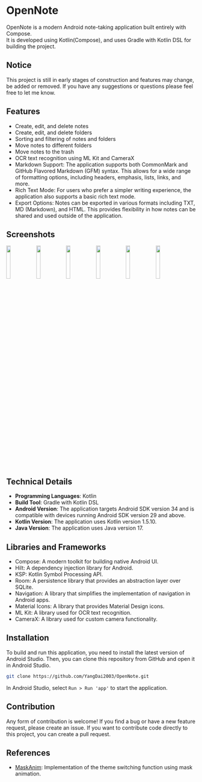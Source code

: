 # OpenNote

OpenNote is a modern Android note-taking application built entirely with Compose.  
It is developed using Kotlin(Compose), and uses Gradle with Kotlin DSL for building the project.

## Notice

This project is still in early stages of construction and features may change, be added or removed. If you have any suggestions or questions please feel free to let me know.

## Features

- Create, edit, and delete notes
- Create, edit, and delete folders
- Sorting and filtering of notes and folders
- Move notes to different folders
- Move notes to the trash
- OCR text recognition using ML Kit and CameraX
- Markdown Support: The application supports both CommonMark and GitHub Flavored Markdown (GFM) syntax. This allows for a wide range of formatting options, including headers, emphasis, lists, links, and more.
- Rich Text Mode: For users who prefer a simpler writing experience, the application also supports a basic rich text mode.
- Export Options: Notes can be exported in various formats including TXT, MD (Markdown), and HTML. This provides flexibility in how notes can be shared and used outside of the application.

## Screenshots

<img src="https://github.com/YangDai2003/OpenNote-Compose/blob/master/screenshots/Screenshot_1.png" width="15%" alt=""/>
<img src="https://github.com/YangDai2003/OpenNote-Compose/blob/master/screenshots/Screenshot_2.png" width="15%" alt=""/>
<img src="https://github.com/YangDai2003/OpenNote-Compose/blob/master/screenshots/Screenshot_3.png" width="15%" alt=""/>
<img src="https://github.com/YangDai2003/OpenNote-Compose/blob/master/screenshots/Screenshot_4.png" width="15%" alt=""/>
<img src="https://github.com/YangDai2003/OpenNote-Compose/blob/master/screenshots/Screenshot_5.png" width="15%" alt=""/>
<img src="https://github.com/YangDai2003/OpenNote-Compose/blob/master/screenshots/Screenshot_6.png" width="15%" alt=""/>

## Technical Details

- **Programming Languages**: Kotlin
- **Build Tool**: Gradle with Kotlin DSL
- **Android Version**: The application targets Android SDK version 34 and is compatible with devices running Android SDK version 29 and above.
- **Kotlin Version**: The application uses Kotlin version 1.5.10.
- **Java Version**: The application uses Java version 17.

## Libraries and Frameworks

- Compose: A modern toolkit for building native Android UI.
- Hilt: A dependency injection library for Android.
- KSP: Kotlin Symbol Processing API.
- Room: A persistence library that provides an abstraction layer over SQLite.
- Navigation: A library that simplifies the implementation of navigation in Android apps.
- Material Icons: A library that provides Material Design icons.
- ML Kit: A library used for OCR text recognition.
- CameraX: A library used for custom camera functionality.

## Installation

To build and run this application, you need to install the latest version of Android Studio. Then, you can clone this repository from GitHub and open it in Android Studio.

```bash
git clone https://github.com/YangDai2003/OpenNote.git
```

In Android Studio, select `Run > Run 'app'` to start the application.

## Contribution

Any form of contribution is welcome! If you find a bug or have a new feature request, please create an issue. If you want to contribute code directly to this project, you can create a pull request.

## References

- [MaskAnim](https://github.com/setruth/MaskAnim): Implementation of the theme switching function using mask animation.
